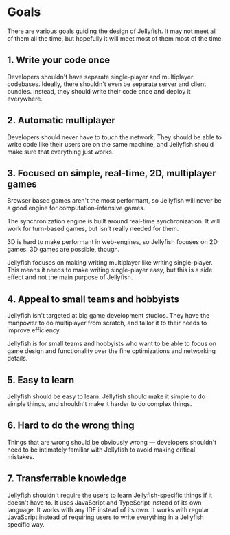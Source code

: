 # Goals

There are various goals guiding the design of Jellyfish.
It may not meet all of them all the time,
but hopefully it will meet most of them most of the time.

## 1. Write your code once

Developers shouldn't have separate single-player and multiplayer codebases.
Ideally, there shouldn't even be separate server and client bundles.
Instead, they should write their code once and deploy it everywhere.

## 2. Automatic multiplayer

Developers should never have to touch the network.
They should be able to write code like their users are on the same machine,
and Jellyfish should make sure that everything just works.

## 3. Focused on simple, real-time, 2D, multiplayer games

Browser based games aren't the most performant,
so Jellyfish will never be a good engine for computation-intensive games.

The synchronization engine is built around real-time synchronization.
It will work for turn-based games,
but isn't really needed for them.

3D is hard to make performant in web-engines,
so Jellyfish focuses on 2D games.
3D games are possible, though.

Jellyfish focuses on making writing multiplayer like writing single-player.
This means it needs to make writing single-player easy,
but this is a side effect and not the main purpose of Jellyfish.

## 4. Appeal to small teams and hobbyists

Jellyfish isn't targeted at big game development studios.
They have the manpower to do multiplayer from scratch,
and tailor it to their needs to improve efficiency.

Jellyfish is for small teams and hobbyists
who want to be able to focus on game design and functionality
over the fine optimizations and networking details.

## 5. Easy to learn

Jellyfish should be easy to learn.
Jellyfish should make it simple to do simple things,
and shouldn't make it harder to do complex things.

## 6. Hard to do the wrong thing

Things that are wrong should be obviously wrong
— developers shouldn't need to be intimately familiar with Jellyfish
to avoid making critical mistakes.

## 7. Transferrable knowledge

Jellyfish shouldn't require the users to learn Jellyfish-specific things
if it doesn't have to.
It uses JavaScript and TypeScript instead of its own language.
It works with any IDE instead of its own.
It works with regular JavaScript
instead of requiring users to write everything in a Jellyfish specific way.
